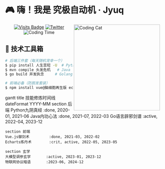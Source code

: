 <!-- 温馨提示：复制前请将emojis表情后的空格删除以确保最佳显示效果 -->
# 🎮 嗨！我是 究极自动机 · Jyuq 

<img src="https://media.giphy.com/media/ZVik7pBtu9dNS/giphy.gif" width="280" align="right" alt="Coding Cat">

<div align="center">
  
[![Visits Badge](https://badges.pufler.dev/visits/amazingjyuq/amazingjyuq)](https://github.com/amazingjyuq)
[![Twitter](https://img.shields.io/badge/-技术宅的碎碎念-1DA1F2?logo=twitter&logoColor=white)](https://twitter.com/yourhandle)
![Coding Time](https://img.shields.io/badge/本周编码时长-127%20小时-ff69b4)

</div>

## 🧰 技术工具箱

```bash
# 后端三件套（每天随机宠幸一个）
$ pip install 人生苦短 -U  # Python
$ mvn compile 头发危机   # Java 
$ go build 并发执念     # Golang

# 前端必备（防脱发套装）
$ npm install vue@脑细胞再生版 echarts@可视化仙丹 element-plus@颜值正义
```
gantt
    title 技能修炼时间线
    dateFormat  YYYY-MM
    section 后端
    Python九阴真经        :done, 2020-01, 2021-06
    Java内功心法          :done, 2021-07, 2022-03
    Go语言辟邪剑谱        :active, 2022-04, 2023-12

    section 前端
    Vue.js御剑术         :done, 2021-03, 2022-02
    Echarts炼丹术        :crit, active, 2022-05, 2023-05

    section 玄学
    大模型调参玄学       :active, 2023-01, 2023-12
    物联网协议暗语       :2023-06, 2024-12
```
